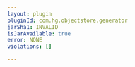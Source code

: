 ```yaml
---
layout: plugin
pluginId: com.hg.objectstore.generator
jarSha1: INVALID
isJarAvailable: true
error: NONE
violations: []

---
```


